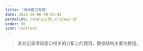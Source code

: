 ```yaml
---
title: '滑动窗口专题'
date: 2022-10-06 09:06:43
permalink: /40algo/50.slidewind/
order: 50
icon: leetcode
---
```


> 此处记录滑动窗口相关的力扣上的题目。数据结构主要为数组。

































